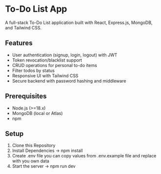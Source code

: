 # To-Do List App

A full-stack To-Do List application built with React, Express.js, MongoDB, and Tailwind CSS.

## Features
- User authentication (signup, login, logout) with JWT
- Token revocation/blacklist support
- CRUD operations for personal to-do items
- Filter todos by status
- Responsive UI with Tailwind CSS
- Secure backend with password hashing and middleware

## Prerequisites
- Node.js (>=18.x)
- MongoDB (local or Atlas)
- npm

## Setup
1. Clone this Repository
2. Install Dependencies -> npm install
3. Create .env file you can copy values from .env.example file and replace with you own data
4. Start the server -> npm run dev